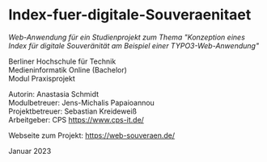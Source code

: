 # Index-fuer-digitale-Souveraenitaet
*Web-Anwendung für ein Studienprojekt zum Thema "Konzeption eines Index für digitale Souveränität am Beispiel einer TYPO3-Web-Anwendung"*

Berliner Hochschule für Technik  
Medieninformatik Online (Bachelor)  
Modul Praxisprojekt  

Autorin: Anastasia Schmidt  
Modulbetreuer: Jens-Michalis Papaioannou  
Projektbetreuer: Sebastian Kreideweiß  
Arbeitgeber: CPS https://www.cps-it.de/  

Webseite zum Projekt: https://web-souveraen.de/

Januar 2023
